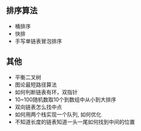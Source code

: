 ## 排序算法

* 桶排序
* 快排
* 手写单链表冒泡排序

## 其他

* 平衡二叉树
* 图论最短路径算法
* 如何判断链表有环，双指针
* 10~100随机数取10个到数组中从小到大排序
* 双向链表怎么找中点
* 如何用两个栈实现一个队列, 如何优化
* 不知道长度的链表知道一头一尾如何找到中间的位置
